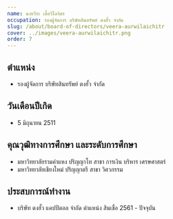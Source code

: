 ```yaml
---
name: นายวีระ เอื้อวิไลจิตร
occupation: รองผู้จัดการ บริษัทสินทรัพย์ ตงฮั้ว จำกัด
slug: /about/board-of-directors/veera-aurwilaichitr
cover: ../images/veera-aurwilaichitr.png
order: 7
---
```


## ตำแหน่ง
- รองผู้จัดการ บริษัทสินทรัพย์ ตงฮั้ว จำกัด
## วันเดือนปีเกิด
- 5 มิถุนายน 2511
  
## คุณวุฒิทางการศึกษา และระดับการศึกษา
- มหาวิทยาลัยรามคำแหง ปริญญาโท สาขา การเงิน บริหาร เศรษศาสตร์
- มหาวิทยาลัยเชียงใหม่ ปริญญาตรี สาขา วิศวกรรม

## ประสบการณ์ทำงาน
- บริษัท ตงฮั้ว แคปปิตอล จำกัด ตำแหน่ง สินเชื่อ 2561 - ปัจจุบัน
